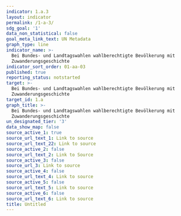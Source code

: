 ```yaml
---
indicator: 1.a.3
layout: indicator
permalink: /1-a-3/
sdg_goal: '1'
data_non_statistical: false
goal_meta_link_text: UN Metadata
graph_type: line
indicator_name: >-
  Bei Bundes- und Landtagswahlen wahlberechtigte Bevölkerung mit
  Zuwanderungsgeschichte
indicator_sort_order: 01-aa-03
published: true
reporting_status: notstarted
target: >-
  Bei Bundes- und Landtagswahlen wahlberechtigte Bevölkerung mit
  Zuwanderungsgeschichte
target_id: 1.a
graph_title: >-
  Bei Bundes- und Landtagswahlen wahlberechtigte Bevölkerung mit
  Zuwanderungsgeschichte
un_designated_tier: '3'
data_show_map: false
source_active_1: true
source_url_text_1: Link to source
source_url_text_22: Link to source
source_active_2: false
source_url_text_2: Link to Source
source_active_3: false
source_url_3: Link to source
source_active_4: false
source_url_text_4: Link to source
source_active_5: false
source_url_text_5: Link to source
source_active_6: false
source_url_text_6: Link to source
title: Untitled
---
```

